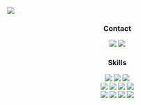 <img src = "https://capsule-render.vercel.app/api?type=waving&color=0:ed9d0b,100:f94001&height=180&section=header&
text=SJ%20Gwak&fontSize=32&
animation=fadeIn&fontAlignY=36&fontColor=ffffff"/>



 
<h3 align=center> Contact </h3>
<div align=center>  
 <a href="https://www.instagram.com/seong2jae" target="_blank"><img src="https://img.shields.io/badge/instagram-ba55d3?style=flat-square&logo=instagram&logoColor=white"/></a>
 <a href="#" target="_blank"><img src="https://img.shields.io/badge/nok5051@naver.com-03C75A?style=flat-square&logo=Naver&logoColor=white"/></a>
</div>



<h3 align=center> Skills </h3>
<div align=center>
 <img src="https://img.shields.io/badge/HTML5-F78181?style=flat-square&logo=HTML5&logoColor=white"/>
 <img src="https://img.shields.io/badge/CSS3-5858FA?style=flat-square&logo=CSS3&logoColor=white"/>
 <img src="https://img.shields.io/badge/javasript-F3F781?style=flat-square&logo=javasript&logoColor=white"/>
</div>

<div align=center>  
 <img src="https://img.shields.io/badge/Python-A4A4A4?style=flat-square&logo=python&logoColor=white"/>
 <img src="https://img.shields.io/badge/Django-0B3B17?style=flat-square&logo=Django&logoColor=white"/>
 <img src="https://img.shields.io/badge/Mysql-FF0000?style=flat-square&logo=mysql&logoColor=white"/>
 <img src="https://img.shields.io/badge/AWS EC2-FAAC58?style=flat-square&logo=Amazon EC2&logoColor=white"/>
</div>

<div align=center>  
 <img src="https://img.shields.io/badge/Hadoop-66CCFF?style=flat-square&logo=ApacheHadoop&logoColor=white"/>
 <img src="https://img.shields.io/badge/Apache Spark-E25A1C?style=flat-square&logo=Apache Spark&logoColor=white"/>
 <img src="https://img.shields.io/badge/Elasticsearch-005571?style=flat-square&logo=Elasticsearch&logoColor=white"/>
 <img src="https://img.shields.io/badge/Logstash-005571?style=flat-square&logo=Logstash&logoColor=white"/>
</div>




